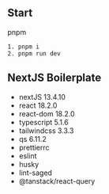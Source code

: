 ## Start
pnpm
```shell
1. pnpm i 
2. pnpm run dev
```

## NextJS Boilerplate

- nextJS 13.4.10
- react 18.2.0
- react-dom 18.2.0
- typescript 5.1.6
- tailwindcss 3.3.3
- qs 6.11.2
- prettierrc
- eslint
- husky
- lint-saged
- @tanstack/react-query
```

